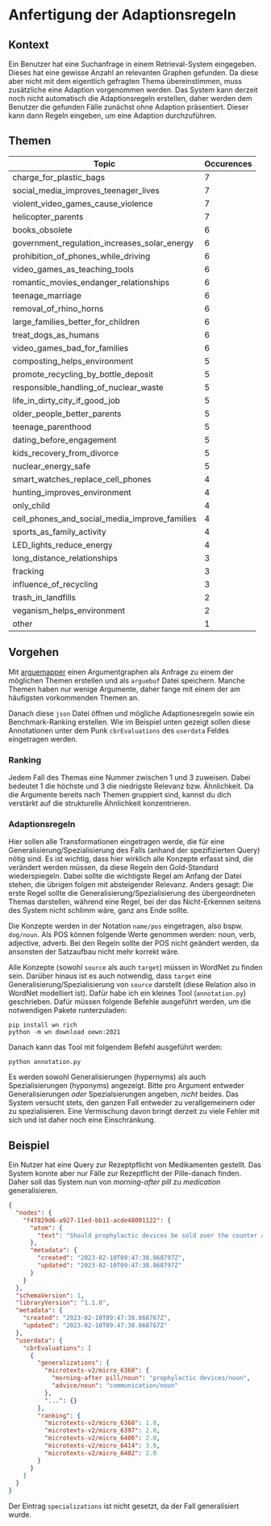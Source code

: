 # Anfertigung der Adaptionsregeln

## Kontext

Ein Benutzer hat eine Suchanfrage in einem Retrieval-System eingegeben. Dieses hat eine gewisse Anzahl an relevanten Graphen gefunden. Da diese aber nicht mit dem eigentlich gefragten Thema übereinstimmen, muss zusätzliche eine Adaption vorgenommen werden. Das System kann derzeit noch nicht automatisch die Adaptionsregeln erstellen, daher werden dem Benutzer die gefunden Fälle zunächst ohne Adaption präsentiert. Dieser kann dann Regeln eingeben, um eine Adaption durchzuführen.

## Themen

| Topic                                         | Occurences |
| --------------------------------------------- | ---------- |
| charge_for_plastic_bags                       | 7          |
| social_media_improves_teenager_lives          | 7          |
| violent_video_games_cause_violence            | 7          |
| helicopter_parents                            | 7          |
| books_obsolete                                | 6          |
| government_regulation_increases_solar_energy  | 6          |
| prohibition_of_phones_while_driving           | 6          |
| video_games_as_teaching_tools                 | 6          |
| romantic_movies_endanger_relationships        | 6          |
| teenage_marriage                              | 6          |
| removal_of_rhino_horns                        | 6          |
| large_families_better_for_children            | 6          |
| treat_dogs_as_humans                          | 6          |
| video_games_bad_for_families                  | 6          |
| composting_helps_environment                  | 5          |
| promote_recycling_by_bottle_deposit           | 5          |
| responsible_handling_of_nuclear_waste         | 5          |
| life_in_dirty_city_if_good_job                | 5          |
| older_people_better_parents                   | 5          |
| teenage_parenthood                            | 5          |
| dating_before_engagement                      | 5          |
| kids_recovery_from_divorce                    | 5          |
| nuclear_energy_safe                           | 5          |
| smart_watches_replace_cell_phones             | 4          |
| hunting_improves_environment                  | 4          |
| only_child                                    | 4          |
| cell_phones_and_social_media_improve_families | 4          |
| sports_as_family_activity                     | 4          |
| LED_lights_reduce_energy                      | 4          |
| long_distance_relationships                   | 3          |
| fracking                                      | 3          |
| influence_of_recycling                        | 3          |
| trash_in_landfills                            | 2          |
| veganism_helps_environment                    | 2          |
| other                                         | 1          |

## Vorgehen

Mit [arguemapper](https://arguemapper.uni-trier.de) einen Argumentgraphen als Anfrage zu einem der möglichen Themen erstellen und als `arguebuf` Datei speichern. Manche Themen haben nur wenige Argumente, daher fange mit einem der am häufigsten vorkommenden Themen an.

Danach diese `json` Datei öffnen und mögliche Adaptionesregeln sowie ein Benchmark-Ranking erstellen. Wie im Beispiel unten gezeigt sollen diese Annotationen unter dem Punk `cbrEvaluations` des `userdata` Feldes eingetragen werden.

### Ranking

Jedem Fall des Themas eine Nummer zwischen 1 und 3 zuweisen. Dabei bedeutet 1 die höchste und 3 die niedrigste Relevanz bzw. Ähnlichkeit. Da die Argumente bereits nach Themen gruppiert sind, kannst du dich verstärkt auf die strukturelle Ähnlichkeit konzentrieren.

### Adaptionsregeln

Hier sollen alle Transformationen eingetragen werde, die für eine Generalisierung/Spezialisierung des Falls (anhand der spezifizierten Query) nötig sind. Es ist wichtig, dass hier wirklich alle Konzepte erfasst sind, die verändert werden müssen, da diese Regeln den Gold-Standard wiederspiegeln. Dabei sollte die wichtigste Regel am Anfang der Datei stehen, die übrigen folgen mit absteigender Relevanz. Anders gesagt: Die erste Regel sollte die Generalisierung/Spezialisierung des übergeordneten Themas darstellen, während eine Regel, bei der das Nicht-Erkennen seitens des System nicht schlimm wäre, ganz ans Ende sollte.

Die Konzepte werden in der Notation `name/pos` eingetragen, also bspw. `dog/noun`. Als POS können folgende Werte genommen werden: noun, verb, adjective, adverb. Bei den Regeln sollte der POS nicht geändert werden, da ansonsten der Satzaufbau nicht mehr korrekt wäre.

Alle Konzepte (sowohl `source` als auch `target`) müssen in WordNet zu finden sein. Darüber hinaus ist es auch notwendig, dass `target` eine Generalisierung/Spezialisierung von `source` darstellt (diese Relation also in WordNet modelliert ist). Dafür habe ich ein kleines Tool (`annotation.py`) geschrieben. Dafür müssen folgende Befehle ausgeführt werden, um die notwendigen Pakete runterzuladen:

```shell
pip install wn rich
python -m wn download oewn:2021
```

Danach kann das Tool mit folgendem Befehl ausgeführt werden:

```shell
python annotation.py
```

Es werden sowohl Generalisierungen (hypernyms) als auch Spezialisierungen (hyponyms) angezeigt. Bitte pro Argument entweder Generalisierungen _oder_ Spezialsierungen angeben, _nicht_ beides. Das System versucht stets, den ganzen Fall entweder zu verallgemeinern oder zu spezialisieren. Eine Vermischung davon bringt derzeit zu viele Fehler mit sich und ist daher noch eine Einschränkung.

## Beispiel

Ein Nutzer hat eine Query zur Rezeptpflicht von Medikamenten gestellt. Das System konnte aber nur Fälle zur Rezeptflicht der Pille-danach finden. Daher soll das System nun von _morning-after pill_ zu _medication_ generalisieren.

```json
{
  "nodes": {
    "f47829d6-a927-11ed-bb11-acde48001122": {
      "atom": {
        "text": "Should prophylactic devices be sold over the counter at business establishments without medical communication?"
      },
      "metadata": {
        "created": "2023-02-10T09:47:38.868797Z",
        "updated": "2023-02-10T09:47:38.868797Z"
      }
    }
  },
  "schemaVersion": 1,
  "libraryVersion": "1.1.0",
  "metadata": {
    "created": "2023-02-10T09:47:38.868767Z",
    "updated": "2023-02-10T09:47:38.868767Z"
  },
  "userdata": {
    "cbrEvaluations": [
      {
        "generalizations": {
          "microtexts-v2/micro_6368": {
            "morning-after pill/noun": "prophylactic devices/noun",
            "advice/noun": "communication/noun"
          },
          "...": {}
        },
        "ranking": {
          "microtexts-v2/micro_6368": 1.0,
          "microtexts-v2/micro_6397": 2.0,
          "microtexts-v2/micro_6406": 2.0,
          "microtexts-v2/micro_6414": 3.0,
          "microtexts-v2/micro_6402": 2.0
        }
      }
    ]
  }
}
```

Der Eintrag `specializations` ist nicht gesetzt, da der Fall generalisiert wurde.
